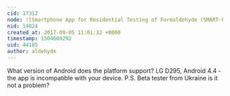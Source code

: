 ```yaml
---
cid: 17312
node: ![Smartphone App for Residential Testing of Formaldehyde (SMART-FORM) Interim report ](../notes/nshapiro/09-04-2017/smartphone-app-for-residential-testing-of-formaldehyde-smart-form-interim-report)
nid: 14824
created_at: 2017-09-05 11:01:32 +0000
timestamp: 1504609292
uid: 44185
author: aldehyde
---
```


What version of Android does the platform support?
LG D295, Android 4.4 - the app is incompatible with your device.
P.S.
Beta tester from Ukraine is it not a problem?